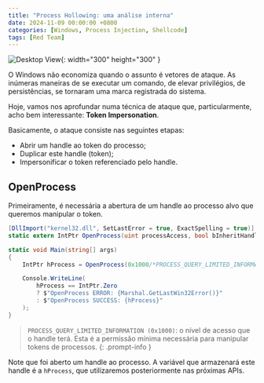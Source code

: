 ```yaml
---
title: "Process Hollowing: uma análise interna"
date: 2024-11-09 00:00:00 +0800
categories: [Windows, Process Injection, Shellcode]
tags: [Red Team]
---
```


![Desktop View](https://i.imgur.com/a9AVUhl.jpeg){: width="300" height="300" }

O Windows não economiza quando o assunto é vetores de ataque. As inúmeras maneiras de se executar um comando, de elevar privilégios, de persistências, se tornaram uma marca registrada do sistema.

Hoje, vamos nos aprofundar numa técnica de ataque que, particularmente, acho bem interessante: **Token Impersonation**.

Basicamente, o ataque consiste nas seguintes etapas:

- Abrir um handle ao token do processo;
- Duplicar este handle (token);
- Impersonificar o token referenciado pelo handle.

## OpenProcess

Primeiramente, é necessária a abertura de um handle ao processo alvo que queremos manipular o token.

```csharp
[DllImport("kernel32.dll", SetLastError = true, ExactSpelling = true)]
static extern IntPtr OpenProcess(uint processAccess, bool bInheritHandle, int processId);

static void Main(string[] args)
{
	IntPtr hProcess = OpenProcess(0x1000/*PROCESS_QUERY_LIMITED_INFORMATION*/, false, Convert.ToInt32(args[0]));

	Console.WriteLine(
		hProcess == IntPtr.Zero
		? $"OpenProcess ERROR: {Marshal.GetLastWin32Error()}"
		: $"OpenProcess SUCCESS: {hProcess}"
	);
}
```

>`PROCESS_QUERY_LIMITED_INFORMATION (0x1000)`: o nível de acesso que o handle terá. Esta é a permissão mínima necessária para manipular tokens de processos.
{: .prompt-info }

Note que foi aberto um handle ao processo. A variável que armazenará este handle é a `hProcess`, que utilizaremos posteriormente nas próximas APIs.
